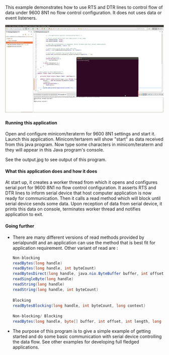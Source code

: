 This example demonstrates how to use RTS and DTR lines to control flow of data under
9600 8N1 no flow control configuration. It does not uses data or event listeners.

!["serial communication in java"](output.jpg?raw=true "serial communication in java")

#### Running this application
   
Open and configure minicom/teraterm for 9600 8N1 settings and start it. Launch this 
application. Minicom/tertarem will show "start" as data received from this java program.
Now type some characters in minicom/teraterm and they will appear in this Java
program's console. 
   
See the output.jpg to see output of this program.
   
#### What this application does and how it does

At start up, it creates a worker thread from which it opens and configures serial port for
9600 8N1 no flow control configuration. It asserts RTS and DTR lines to inform serial device
that host computer application is now ready for communication. Then it calls a read method 
which will block until serial device sends some data. Upon reception of data from serial device,
it prints this data on console, terminates worker thread and notifies application to exit.
     
#### Going further
- There are many different versions of read methods provided by serialpundit and an application 
can use the method that is best fit for application requirement. Other variant of read are :
     ```java
     Non-blocking
     readBytes(long handle)
     readBytes(long handle, int byteCount)
     readBytesDirect(long handle, java.nio.ByteBuffer buffer, int offset, int length)
     readSingleByte(long handle)
     readString(long handle)
     readString(long handle, int byteCount)
     
     Blocking
     readBytesBlocking(long handle, int byteCount, long context)
     
     Non-blocking/ Blocking
     readBytes(long handle, byte[] buffer, int offset, int length, long context)
     ```
- The purpose of this program is to give a simple example of getting started and do some basic 
communication with serial device controlling the data flow. See other examples for developing 
full fledged applications.
     
